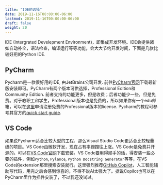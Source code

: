```yaml
---
title: "IDE的选择"
date: 2019-11-16T00:00:00-06:00
lastmod: 2019-11-16T00:00:00-06:00
draft: false
weight: 20
---
```


IDE (Intergrated Develepment Environment)，即集成开发环境。IDE会提供诸如自动补全，语法检查，编译运行等等功能，会大大节约开发时间，下面是几款比较好用的Python IDE.

## PyCharm

Pycharm是一款很好用的IDE, 由JetBrains公司开发. 前往[PyCharm官网](https://www.jetbrains.com/pycharm/)下载最新版安装即可。PyCharm有两个版本可供选择，Professional Edition和Community Edition. 前者支持的功能更多，但是收费；后者功能少一些，但是免费。对于教职工和学生，Professional版本也是免费的，所以如果你有一个edu邮箱，可以在[这里](https://www.jetbrains.com/student/)申请注册免费的Professional版本的license. Pycharm的教程可参考其官方的[quick start guide](https://www.jetbrains.com/help/pycharm/quick-start-guide.html#).

## VS Code

如果说Pycharm适合比较大型的工程，那么Visual Studio Code更适合比较轻量级的项目。VS Code由微软开发，现在占有率蹭蹭往上涨。VS Code是免费并开源的。可以在[VS Code官网](https://code.visualstudio.com/)下载安装。VS Code要用得顺手的话，得安装一些必要的插件，例如`Python`, `Pylance`, `Python Docstring Generator`等等，在VS Code的extension那里搜索安装就行。这里强烈推荐[GitHub Copilot](https://copilot.github.com/)，人工智能辅助写代码，用完之后会感到惊喜的，不得不说AI太强大了。据说Copilot也可以在PyCharm里作为插件安装了，不过我还没试过。
